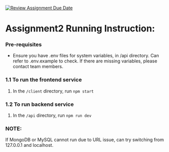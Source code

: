 [![Review Assignment Due Date](https://classroom.github.com/assets/deadline-readme-button-24ddc0f5d75046c5622901739e7c5dd533143b0c8e959d652212380cedb1ea36.svg)](https://classroom.github.com/a/6BOvYMwN)
# Assignment2 Running Instruction:
### Pre-requisites

- Ensure you have .env files for system variables, in /api directory. Can refer to .env.example to check. If there are missing variables, please contact team members.


### 1.1 To run the frontend service

1. In the `/client` directory, run `npm start`

### 1.2 To run backend service

1. In the `/api` directory, run `npm run dev`

### NOTE:
If MongoDB or MySQL cannot run due to URL issue, can try switching from 127.0.0.1 and localhost.
